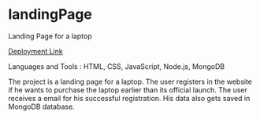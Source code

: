 # landingPage
 Landing Page for a laptop
 
 [Deployment Link](https://rx4cf.sse.codesandbox.io/)

Languages and Tools :
HTML, CSS, JavaScript, Node.js, MongoDB

The project is a landing page for a laptop.
The user registers in the website if he wants to purchase the laptop earlier than its official launch.
The user receives a email for his successful registration. His data also gets saved in MongoDB database.

